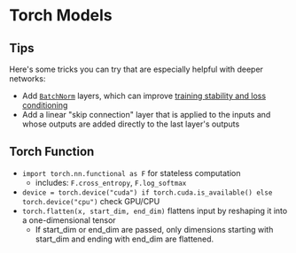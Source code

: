 # Torch Models
## Tips
Here's some tricks you can try that are especially helpful with deeper networks:
- Add [`BatchNorm`](https://pytorch.org/docs/stable/generated/torch.nn.BatchNorm1d.html)
layers, which can improve
[training stability and loss conditioning](https://myrtle.ai/how-to-train-your-resnet-7-batch-norm/)
- Add a linear "skip connection" layer that is applied to the inputs and whose outputs are added directly to the last layer's outputs
## 
## Torch Function
- `import torch.nn.functional as F` for stateless computation
  - includes: `F.cross_entropy`, `F.log_softmax` 
- `device = torch.device("cuda") if torch.cuda.is_available() else torch.device("cpu")` check GPU/CPU
- `torch.flatten(x, start_dim, end_dim)` flattens input by reshaping it into a one-dimensional tensor
  - If start_dim or end_dim are passed, only dimensions starting with start_dim and ending with end_dim are flattened. 
